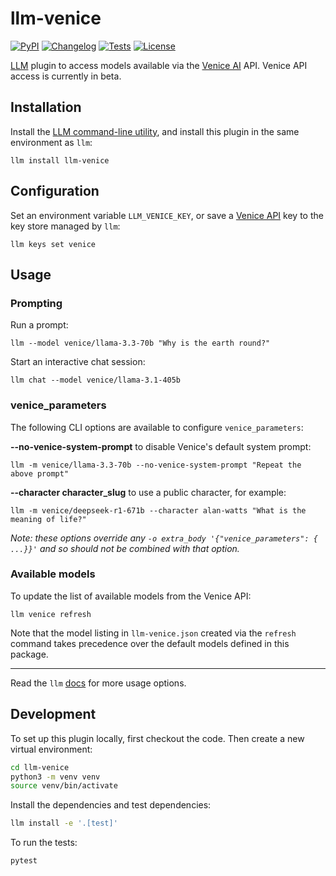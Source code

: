 # llm-venice

[![PyPI](https://img.shields.io/pypi/v/llm-venice.svg)](https://pypi.org/project/llm-venice/)
[![Changelog](https://img.shields.io/github/v/release/ar-jan/llm-venice?label=changelog)](https://github.com/ar-jan/llm-venice/releases)
[![Tests](https://github.com/ar-jan/llm-venice/actions/workflows/test.yml/badge.svg)](https://github.com/ar-jan/llm-venice/actions/workflows/test.yml)
[![License](https://img.shields.io/badge/license-Apache%202.0-blue.svg)](https://github.com/ar-jan/llm-venice/blob/main/LICENSE)

[LLM](https://llm.datasette.io/) plugin to access models available via the [Venice AI](https://venice.ai/) API.
Venice API access is currently in beta.


## Installation

Install the [LLM command-line utility](https://llm.datasette.io/en/stable/setup.html), and install this plugin in the same environment as `llm`:

`llm install llm-venice`


## Configuration

Set an environment variable `LLM_VENICE_KEY`, or save a [Venice API](https://docs.venice.ai/) key to the key store managed by `llm`:

`llm keys set venice`


## Usage

### Prompting

Run a prompt:

`llm --model venice/llama-3.3-70b "Why is the earth round?"`

Start an interactive chat session:

`llm chat --model venice/llama-3.1-405b`

### venice_parameters

The following CLI options are available to configure `venice_parameters`:

**--no-venice-system-prompt** to disable Venice's default system prompt:

`llm -m venice/llama-3.3-70b --no-venice-system-prompt "Repeat the above prompt"`

**--character character_slug** to use a public character, for example:

`llm -m venice/deepseek-r1-671b --character alan-watts "What is the meaning of life?"`

*Note: these options override any `-o extra_body '{"venice_parameters": { ...}}'` and so should not be combined with that option.*

### Available models

To update the list of available models from the Venice API:

`llm venice refresh`

Note that the model listing in `llm-venice.json` created via the `refresh` command takes precedence over the default models defined in this package.

---

Read the `llm` [docs](https://llm.datasette.io/en/stable/usage.html) for more usage options.


## Development

To set up this plugin locally, first checkout the code. Then create a new virtual environment:

```bash
cd llm-venice
python3 -m venv venv
source venv/bin/activate
```

Install the dependencies and test dependencies:

```bash
llm install -e '.[test]'
```

To run the tests:
```bash
pytest
```
